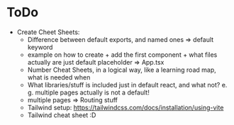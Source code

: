 # ToDo
- Create Cheet Sheets:
    - Difference between default exports, and named ones => default keyword
    - example on how to create + add the first component + what files actually are just default placeholder => App.tsx
    - Number Cheat Sheets, in a logical way, like a learning road map, what is needed when
    - What libraries/stuff is included just in default react, and what not? e. g. multiple pages actually is not a default!
    - multiple pages => Routing stuff
    - Tailwind setup: https://tailwindcss.com/docs/installation/using-vite
    - Tailwind cheat sheet :D